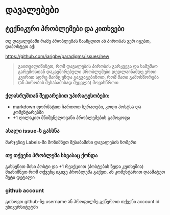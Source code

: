 # დავალებები
## ტექნიკური პრობლემები და კითხვები
თუ დავალებაში რამე პრობლემას წააწყდით ან პირობას ვერ იგებთ, დაპოსტეთ აქ:

https://github.com/iarigby/paradigms/issues/new

> გაითვალიწინეთ, რომ დავალების პირობის გარკვევა და სამუშაო გარემოსთან
დაკავშირებული პრობლემები დედლაინამდე ერთი კვირით ადრე მაინც უნდა გაგვაგებინოთ,
რომ მათი გამოსწორება (ან პირობის შესაბამისად შეცვლა) მოვასწროთ

### ქლასრუმთან შედარებით უპირატესობები:
- markdown ფორმატით ჩართოთ სურათები, კოდი პოსტსა და კომენტარებში
- +1 ღილაკით მნიშვნელოვანი პრობლემების გამოყოფა

### ახალი issue-ს გახსნა
მარჯვნივ Labels-ში მონიშნეთ შესაბამისი დავალების ნომერი

### თუ თქვენი პრობლემა სხვასაც ქონდა
გახსენით მისი პოსტი და +1 რეაქციით (პოსტების ზედა კუთხეშია) მიანიშნეთ რომ თქვენც
იგივე პრობლემა გაქვთ, ან კომენტარით დაამატეთ მეტი დეტალი 

### github account
გთხოვთ github-ზე username ან პროფილზე გეწეროთ თქვენი account id უნივერსიტეტში
